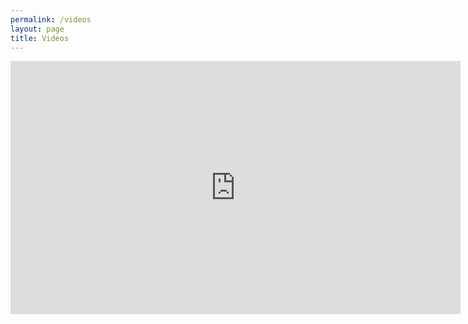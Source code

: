 ```yaml
---
permalink: /videos
layout: page
title: Videos
---
```


<iframe width="720" height="405" src="https://youtube.com/playlist?list=PLbECwYTsgi4ZYIeFTpNmKQj4UHipQI_gT&feature=shared" frameborder="0" allowfullscreen>

